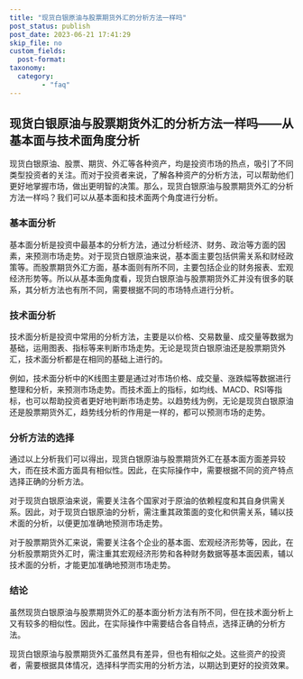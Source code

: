 ```yaml
---
title: "现货白银原油与股票期货外汇的分析方法一样吗"
post_status: publish
post_date: 2023-06-21 17:41:29
skip_file: no
custom_fields: 
  post-format: 
taxonomy:
  category:
        - "faq"
---
```


## 现货白银原油与股票期货外汇的分析方法一样吗——从基本面与技术面角度分析

现货白银原油、股票、期货、外汇等各种资产，均是投资市场的热点，吸引了不同类型投资者的关注。而对于投资者来说，了解各种资产的分析方法，可以帮助他们更好地掌握市场，做出更明智的决策。那么，现货白银原油与股票期货外汇的分析方法一样吗？我们可以从基本面和技术面两个角度进行分析。

### 基本面分析

基本面分析是投资中最基本的分析方法，通过分析经济、财务、政治等方面的因素，来预测市场走势。对于现货白银原油来说，基本面主要包括供需关系和财经政策等。而股票期货外汇方面，基本面则有所不同，主要包括企业的财务报表、宏观经济形势等。所以从基本面角度看，现货白银原油与股票期货外汇并没有很多的联系，其分析方法也有所不同，需要根据不同的市场特点进行分析。

### 技术面分析

技术面分析是投资中常用的分析方法，主要是以价格、交易数量、成交量等数据为基础，运用图表、指标等来判断市场走势。无论是现货白银原油还是股票期货外汇，技术面分析都是在相同的基础上进行的。

例如，技术面分析中的K线图主要是通过对市场价格、成交量、涨跌幅等数据进行整理和分析，来预测市场走势。而技术面上的指标，如均线、MACD、RSI等指标，也可以帮助投资者更好地判断市场走势。以趋势线为例，无论是现货白银原油还是股票期货外汇，趋势线分析的作用是一样的，都可以预测市场的走势。

### 分析方法的选择

通过以上分析我们可以得出，现货白银原油与股票期货外汇在基本面方面差异较大，而在技术面方面具有相似性。因此，在实际操作中，需要根据不同的资产特点选择正确的分析方法。

对于现货白银原油来说，需要关注各个国家对于原油的依赖程度和其自身供需关系。因此，对于现货白银原油的分析，需注重其政策面的变化和供需关系，辅以技术面的分析，以便更加准确地预测市场走势。

对于股票期货外汇来说，需要关注各个企业的基本面、宏观经济形势等，因此，在分析股票期货外汇时，需注重其宏观经济形势和各种财务数据等基本面因素，辅以技术面的分析，才能更加准确地预测市场走势。

### 结论

虽然现货白银原油与股票期货外汇的基本面分析方法有所不同，但在技术面分析上又有较多的相似性。因此，在实际操作中需要结合各自特点，选择正确的分析方法。

现货白银原油与股票期货外汇虽然具有差异，但也有相似之处。这些资产的投资者，需要根据具体情况，选择科学而实用的分析方法，以期达到更好的投资效果。
